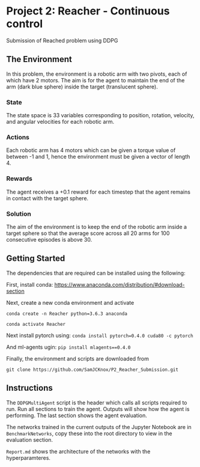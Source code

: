 # Project 2: Reacher - Continuous control
Submission of Reached problem using DDPG
## The Environment

In this problem, the environment is a robotic arm with two pivots, each of which have 2 motors. The aim is for the agent to maintain the end of the arm (dark blue sphere) inside the target (translucent sphere).

### State
The state space is 33 variables corresponding to position, rotation, velocity, and angular velocities for each robotic arm. 
### Actions
Each robotic arm has 4 motors which can be given a torque value of between -1 and 1, hence the environment must be given a vector of length 4.
### Rewards
The agent receives a +0.1 reward for each timestep that the agent remains in contact with the target sphere.
### Solution
The aim of the environment is to keep the end of the robotic arm inside a target sphere so that the average score across all 20 arms for 100 consecutive episodes is above 30.

## Getting Started
The dependencies that are required can be installed using the following:

First, install conda: https://www.anaconda.com/distribution/#download-section

Next, create a new conda environment and activate

`conda create -n Reacher python=3.6.3 anaconda`

`conda activate Reacher`

Next install pytorch using:
`conda install pytorch=0.4.0 cuda80 -c pytorch`

And ml-agents ugin:
`pip install mlagents==0.4.0`

Finally, the environment and scripts are downloaded from

`git clone https://github.com/SamJCKnox/P2_Reacher_Submission.git`

## Instructions
The `DDPGMultiAgent` script is the header which calls all scripts required to run. Run all sections to train the agent. Outputs will show how the agent is performing. The last section shows the agent evaluation.

The networks trained in the current outputs of the Jupyter Notebook are in `BenchmarkNetworks`, copy these into the root directory to view in the evaluation section.

`Report.md` shows the architecture of the networks with the hyperparamteres.




